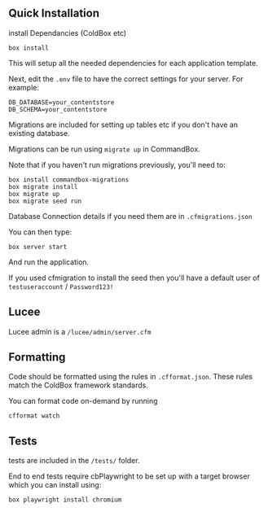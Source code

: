 ## Quick Installation

install Dependancies (ColdBox etc)

```
box install
```

This will setup all the needed dependencies for each application template.

Next, edit the `.env` file to have the correct settings for your server. For example:

```
DB_DATABASE=your_contentstore
DB_SCHEMA=your_contentstore
```

Migrations are included for setting up tables etc if you don't have an existing database.

Migrations can be run using `migrate up` in CommandBox.

Note that if you haven't run migrations previously, you'll need to:

```
box install commandbox-migrations
box migrate install
box migrate up
box migrate seed run
```

Database Connection details if you need them are in `.cfmigrations.json`

You can then type:

```
box server start
```

And run the application.


If you used cfmigration to install the seed then you'll have a default user of `testuseraccount` / `Password123!`


## Lucee

Lucee admin is a `/lucee/admin/server.cfm`

## Formatting

Code should be formatted using the rules in `.cfformat.json`. These rules match the ColdBox framework standards.

You can format code on-demand by running

```
cfformat watch
```

## Tests

tests are included in the `/tests/` folder.

End to end tests require cbPlaywright to be set up with a target browser which you can install using:

```
box playwright install chromium
```
